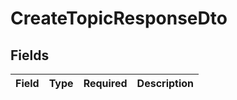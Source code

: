 # CreateTopicResponseDto


## Fields

| Field       | Type        | Required    | Description |
| ----------- | ----------- | ----------- | ----------- |